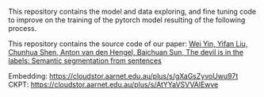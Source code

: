 This repository contains the model and data exploring, and fine tuning code to improve on the training of the pytorch model resulting of the following process. 

This repository contains the source code of our paper:
[Wei Yin, Yifan Liu, Chunhua Shen, Anton van den Hengel, Baichuan Sun, The devil is in the labels: Semantic segmentation from sentences](https://arxiv.org/abs/2202.02002)


Embedding: https://cloudstor.aarnet.edu.au/plus/s/gXaGsZyvoUwu97t
CKPT: https://cloudstor.aarnet.edu.au/plus/s/AtYYaVSVVAlEwve
